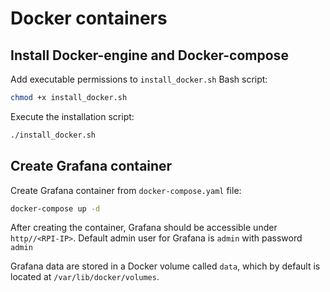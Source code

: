 # Docker containers
## Install Docker-engine and Docker-compose
Add executable permissions to `install_docker.sh` Bash script:
```bash
chmod +x install_docker.sh
```

Execute the installation script:
```bash
./install_docker.sh
```

## Create Grafana container
Create Grafana container from `docker-compose.yaml` file:
```bash
docker-compose up -d
```

After creating the container, Grafana should be accessible under `http//<RPI-IP>`.
Default admin user for Grafana is `admin` with password `admin`

Grafana data are stored in a Docker volume called `data`, which by default is located at `/var/lib/docker/volumes`.